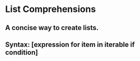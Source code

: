# List Comprehensions

## A concise way to create lists.

## Syntax: [expression for item in iterable if condition]
